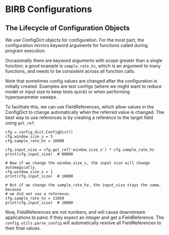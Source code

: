 # BIRB Configurations

## The Lifecycle of Configuration Objects

We use ConfigDict objects for configuration. For the most part, the
configuration mirrors keyword arguments for functions called during program
execution.

Occasionally there are keyword arguments with scope greater than a single
function; a good example is `sample_rate_hz`, which is an argument to many
functions, and needs to be consistent across all function calls.

Note that sometimes config values are changed after the configuration is initially created. Examples are test configs (where we might want to reduce model or input size to keep tests quick) or when performing hyperparameter sweeps.

To facilitate this, we can use FieldReferences, which allow values in the
ConfigDict to change automatically when the referred value is changed.
The best way to use references is by creating a reference to the target field
using `get_ref`:

```
cfg = config_dict.ConfigDict()
cfg.window_size_s = 5
cfg.sample_rate_hz = 16000

cfg.input_size = cfg.get_ref('window_size_s') * cfg.sample_rate_hz
print(cfg.input_size)  # 80000

# Now if we change the window_size_s, the input size will change automagically.
cfg.window_size_s = 1
print(cfg.input_size)  # 16000

# But if we change the sample_rate_hz, the input_size stays the same, because
# we did not use a reference.
cfg.sample_rate_hz = 11050
print(cfg.input_size)  # 16000
```

Now, FieldReferences are not numbers, and will cause downstream applications
to panic if they expect an integer and get a FieldReference. The
`config_utils.parse_config` will automatically resolve all FieldReferences
to their final values.
